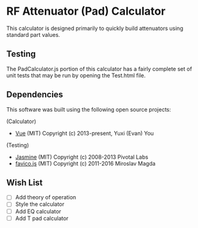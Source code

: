RF Attenuator (Pad) Calculator
==============================

This calculator is designed primarily to quickly build attenuators using standard part values.

Testing
-------

The PadCalculator.js portion of this calculator has a fairly complete set of unit tests that may be run by opening the Test.html file.

Dependencies
------------

This software was built using the following open source projects:

(Calculator)

- [Vue](https://vuejs.org/) (MIT) Copyright (c) 2013-present, Yuxi (Evan) You

(Testing)

- [Jasmine](https://jasmine.github.io/) (MIT) Copyright (c) 2008-2013 Pivotal Labs
- [favico.js](http://ejci.net/) (MIT) Copyright (c) 2011-2016 Miroslav Magda

Wish List
---------

- [ ] Add theory of operation
- [ ] Style the calculator
- [ ] Add EQ calculator
- [ ] Add T pad calculator
